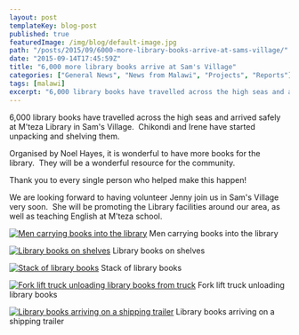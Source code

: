 ```yaml
---
layout: post
templateKey: blog-post
published: true
featuredImage: /img/blog/default-image.jpg
path: "/posts/2015/09/6000-more-library-books-arrive-at-sams-village/"
date: "2015-09-14T17:45:59Z"
title: "6,000 more library books arrive at Sam's Village"
categories: ["General News", "News from Malawi", "Projects", "Reports"]
tags: [malawi]
excerpt: "6,000 library books have travelled across the high seas and arrived safely at M'teza Library in Sam..."
---
```


6,000 library books have travelled across the high seas and arrived safely at M'teza Library in Sam's Village.  Chikondi and Irene have started unpacking and shelving them.

Organised by Noel Hayes, it is wonderful to have more books for the library.  They will be a wonderful resource for the community.

Thank you to every single person who helped make this happen!

We are looking forward to having volunteer Jenny join us in Sam's Village very soon.  She will be promoting the Library facilities around our area, as well as teaching English at M'teza school.

[![Men carrying books into the library](https://f000.backblazeb2.com/file/avm-wp-uploads/2015/09/Library-books-6-300x168.jpg)](https://f000.backblazeb2.com/file/avm-wp-uploads/2015/09/Library-books-6.jpg) Men carrying books into the library

[![Library books on shelves](https://f000.backblazeb2.com/file/avm-wp-uploads/2015/09/Library-books-5-169x300.jpg)](https://f000.backblazeb2.com/file/avm-wp-uploads/2015/09/Library-books-5.jpg) Library books on shelves

[![Stack of library books](https://f000.backblazeb2.com/file/avm-wp-uploads/2015/09/Library-books-4-169x300.jpg)](https://f000.backblazeb2.com/file/avm-wp-uploads/2015/09/Library-books-4.jpg) Stack of library books

[![Fork lift truck unloading library books from truck](https://f000.backblazeb2.com/file/avm-wp-uploads/2015/09/Library-books-and-fork-lift-300x168.jpg)](https://f000.backblazeb2.com/file/avm-wp-uploads/2015/09/Library-books-and-fork-lift.jpg) Fork lift truck unloading library books

[![Library books arriving on a shipping trailer](https://f000.backblazeb2.com/file/avm-wp-uploads/2015/09/Library-books-on-truck-300x225.png)](https://f000.backblazeb2.com/file/avm-wp-uploads/2015/09/Library-books-on-truck.png) Library books arriving on a shipping trailer